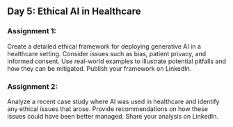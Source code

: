 ## Day 5: Ethical AI in Healthcare

### Assignment 1:
Create a detailed ethical framework for deploying generative AI in a healthcare setting. Consider issues such as bias, patient privacy, and informed consent. Use real-world examples to illustrate potential pitfalls and how they can be mitigated. Publish your framework on LinkedIn.

### Assignment 2:
Analyze a recent case study where AI was used in healthcare and identify any ethical issues that arose. Provide recommendations on how these issues could have been better managed. Share your analysis on LinkedIn.
